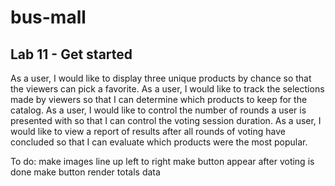 # bus-mall

## Lab 11 - Get started

As a user, I would like to display three unique products by chance so that the viewers can pick a favorite.
As a user, I would like to track the selections made by viewers so that I can determine which products to keep for the catalog.
As a user, I would like to control the number of rounds a user is presented with so that I can control the voting session duration.
As a user, I would like to view a report of results after all rounds of voting have concluded so that I can evaluate which products were the most popular.

To do:
make images line up left to right
make button appear after voting is done
make button render totals data
